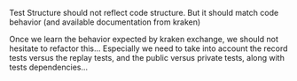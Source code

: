 Test Structure should not reflect code structure.
But it should match code behavior (and available documentation from kraken)

Once we learn the behavior expected by kraken exchange, we should not hesitate to refactor this...
Especially we need to take into account the record tests versus the replay tests, and the public versus private tests, along with tests dependencies...